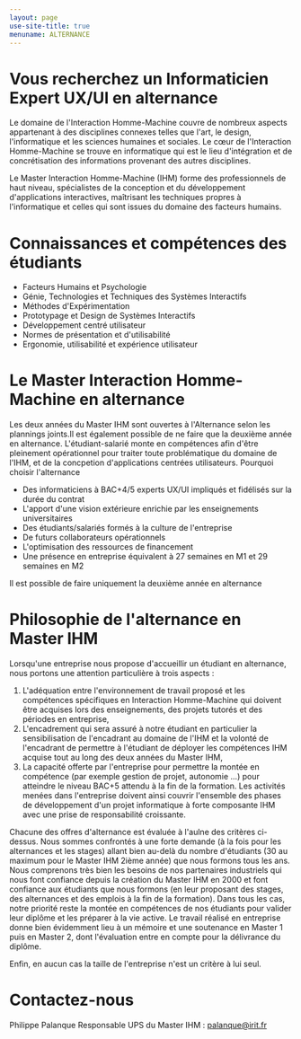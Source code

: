 ```yaml
---
layout: page
use-site-title: true
menuname: ALTERNANCE
---
```


# Vous recherchez un Informaticien Expert UX/UI en alternance

Le domaine de l'Interaction Homme-Machine couvre de nombreux aspects appartenant à des disciplines connexes telles que l'art, le design, l'informatique et les sciences humaines et sociales. Le cœur de l'Interaction Homme-Machine se trouve en informatique qui est le lieu d'intégration et de concrétisation des informations provenant des autres disciplines.

Le Master Interaction Homme-Machine (IHM) forme des professionnels de haut niveau, spécialistes de la conception et du développement d'applications interactives, maîtrisant les techniques propres à l'informatique et celles qui sont issues du domaine des facteurs humains.

# Connaissances et compétences des étudiants

* Facteurs Humains et Psychologie
* Génie, Technologies et Techniques des Systèmes Interactifs
* Méthodes d'Expérimentation
* Prototypage et Design de Systèmes Interactifs
* Développement centré utilisateur
* Normes de présentation et d'utilisabilité
* Ergonomie, utilisabilité et expérience utilisateur

 
# Le Master Interaction Homme-Machine en alternance

Les deux années du Master IHM sont ouvertes à l'Alternance selon les plannings joints.Il est également possible de ne faire que la deuxième année en alternance. L'étudiant-salarié monte en compétences afin d'être pleinement opérationnel pour traiter toute problématique du domaine de l'IHM, et de la concpetion d'applications centrées utilisateurs.
Pourquoi choisir l'alternance

* Des informaticiens à BAC+4/5 experts UX/UI impliqués et fidélisés sur la durée du contrat
* L'apport d'une vision extérieure enrichie par les enseignements universitaires
* Des étudiants/salariés formés à la culture de l'entreprise
* De futurs collaborateurs opérationnels
* L'optimisation des ressources de financement
* Une présence en entreprise équivalent à 27 semaines en M1 et 29 semaines en M2

Il est possible de faire uniquement la deuxième année en alternance

# Philosophie de l'alternance en Master IHM

Lorsqu'une entreprise nous propose d'accueillir un étudiant en alternance, nous portons une attention particulière à trois aspects :

1. L'adéquation entre l'environnement de travail proposé et les compétences spécifiques en Interaction Homme-Machine qui doivent être acquises lors des enseignements, des projets tutorés et des périodes en entreprise,
2. L'encadrement qui sera assuré à notre étudiant en particulier la sensibilisation de l'encadrant au domaine de l'IHM et la volonté de l'encadrant de permettre à l'étudiant de déployer les compétences IHM acquise tout au long des deux années du Master IHM,
3. La capacité offerte par l'entreprise pour permettre la montée en compétence (par exemple gestion de projet, autonomie …) pour atteindre le niveau BAC+5 attendu à la fin de la formation. Les activités menées dans l'entreprise doivent ainsi couvrir l'ensemble des phases de développement d'un projet informatique à forte composante IHM avec une prise de responsabilité croissante.

Chacune des offres d'alternance est évaluée à l'aulne des critères ci-dessus. Nous sommes confrontés à une forte demande (à la fois pour les alternances et les stages) allant bien au-delà du nombre d'étudiants (30 au maximum pour le Master IHM 2ième année) que nous formons tous les ans. Nous comprenons très bien les besoins de nos partenaires industriels qui nous font confiance depuis la création du Master IHM en 2000 et font confiance aux étudiants que nous formons (en leur proposant des stages, des alternances et des emplois à la fin de la formation).
Dans tous les cas, notre priorité reste la montée en compétences de nos étudiants pour valider leur diplôme et les préparer à la vie active. Le travail réalisé en entreprise donne bien évidemment lieu à un mémoire et une soutenance en Master 1 puis en Master 2, dont l'évaluation entre en compte pour la délivrance du diplôme.

Enfin, en aucun cas la taille de l'entreprise n'est un critère à lui seul.

# Contactez-nous

Philippe Palanque Responsable UPS du Master IHM : palanque@irit.fr

